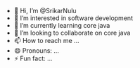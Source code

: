 - 👋 Hi, I’m @SrikarNulu
- 👀 I’m interested in software development
- 🌱 I’m currently learning core java
- 💞️ I’m looking to collaborate on core java
- 📫 How to reach me ...
- 😄 Pronouns: ...
- ⚡ Fun fact: ...

<!---
SrikarNulu/SrikarNulu is a ✨ special ✨ repository because its `README.md` (this file) appears on your GitHub profile.
You can click the Preview link to take a look at your changes.
--->
